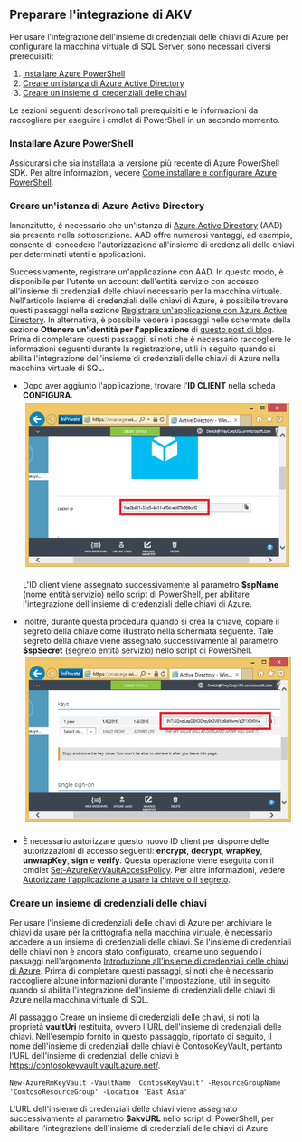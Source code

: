 ## Preparare l'integrazione di AKV
Per usare l'integrazione dell'insieme di credenziali delle chiavi di Azure per configurare la macchina virtuale di SQL Server, sono necessari diversi prerequisiti:

1.	[Installare Azure PowerShell](#install-azure-powershell)
2.	[Creare un'istanza di Azure Active Directory](#create-an-azure-active-directory)
3.	[Creare un insieme di credenziali delle chiavi](#create-a-key-vault)

Le sezioni seguenti descrivono tali prerequisiti e le informazioni da raccogliere per eseguire i cmdlet di PowerShell in un secondo momento.

### Installare Azure PowerShell
Assicurarsi che sia installata la versione più recente di Azure PowerShell SDK. Per altre informazioni, vedere [Come installare e configurare Azure PowerShell](../articles/powershell-install-configure.md).

### Creare un'istanza di Azure Active Directory
Innanzitutto, è necessario che un'istanza di [Azure Active Directory](https://azure.microsoft.com/trial/get-started-active-directory/) (AAD) sia presente nella sottoscrizione. AAD offre numerosi vantaggi, ad esempio, consente di concedere l'autorizzazione all'insieme di credenziali delle chiavi per determinati utenti e applicazioni.

Successivamente, registrare un'applicazione con AAD. In questo modo, è disponibile per l'utente un account dell'entità servizio con accesso all'insieme di credenziali delle chiavi necessario per la macchina virtuale. Nell'articolo Insieme di credenziali delle chiavi di Azure, è possibile trovare questi passaggi nella sezione [Registrare un'applicazione con Azure Active Directory](../articles/key-vault/key-vault-get-started.md#register). In alternativa, è possibile vedere i passaggi nelle schermate della sezione **Ottenere un'identità per l'applicazione** di [questo post di blog](http://blogs.technet.com/b/kv/archive/2015/01/09/azure-key-vault-step-by-step.aspx). Prima di completare questi passaggi, si noti che è necessario raccogliere le informazioni seguenti durante la registrazione, utili in seguito quando si abilita l'integrazione dell'insieme di credenziali delle chiavi di Azure nella macchina virtuale di SQL.

- Dopo aver aggiunto l'applicazione, trovare l'**ID CLIENT** nella scheda **CONFIGURA**. ![ID client di Azure Active Directory](./media/virtual-machines-sql-server-akv-prepare/aad-client-id.png)
	
	L'ID client viene assegnato successivamente al parametro **$spName** (nome entità servizio) nello script di PowerShell, per abilitare l'integrazione dell'insieme di credenziali delle chiavi di Azure. 
- Inoltre, durante questa procedura quando si crea la chiave, copiare il segreto della chiave come illustrato nella schermata seguente. Tale segreto della chiave viene assegnato successivamente al parametro **$spSecret** (segreto entità servizio) nello script di PowerShell. ![Segreto di Azure Active Directory](./media/virtual-machines-sql-server-akv-prepare/aad-sp-secret.png)
- È necessario autorizzare questo nuovo ID client per disporre delle autorizzazioni di accesso seguenti: **encrypt**, **decrypt**, **wrapKey**, **unwrapKey**, **sign** e **verify**. Questa operazione viene eseguita con il cmdlet [Set-AzureKeyVaultAccessPolicy](https://msdn.microsoft.com/library/azure/mt603625.aspx). Per altre informazioni, vedere [Autorizzare l'applicazione a usare la chiave o il segreto](../articles/key-vault/key-vault-get-started.md#authorize).

### Creare un insieme di credenziali delle chiavi
Per usare l'insieme di credenziali delle chiavi di Azure per archiviare le chiavi da usare per la crittografia nella macchina virtuale, è necessario accedere a un insieme di credenziali delle chiavi. Se l'insieme di credenziali delle chiavi non è ancora stato configurato, crearne uno seguendo i passaggi nell'argomento [Introduzione all'insieme di credenziali delle chiavi di Azure](../articles/key-vault/key-vault-get-started.md). Prima di completare questi passaggi, si noti che è necessario raccogliere alcune informazioni durante l'impostazione, utili in seguito quando si abilita l'integrazione dell'insieme di credenziali delle chiavi di Azure nella macchina virtuale di SQL.

Al passaggio Creare un insieme di credenziali delle chiavi, si noti la proprietà **vaultUri** restituita, ovvero l'URL dell'insieme di credenziali delle chiavi. Nell'esempio fornito in questo passaggio, riportato di seguito, il nome dell'insieme di credenziali delle chiavi è ContosoKeyVault, pertanto l'URL dell'insieme di credenziali delle chiavi è https://contosokeyvault.vault.azure.net/.

	New-AzureRmKeyVault -VaultName 'ContosoKeyVault' -ResourceGroupName 'ContosoResourceGroup' -Location 'East Asia'

L'URL dell'insieme di credenziali delle chiavi viene assegnato successivamente al parametro **$akvURL** nello script di PowerShell, per abilitare l'integrazione dell'insieme di credenziali delle chiavi di Azure.

<!---HONumber=AcomDC_1223_2015-->
